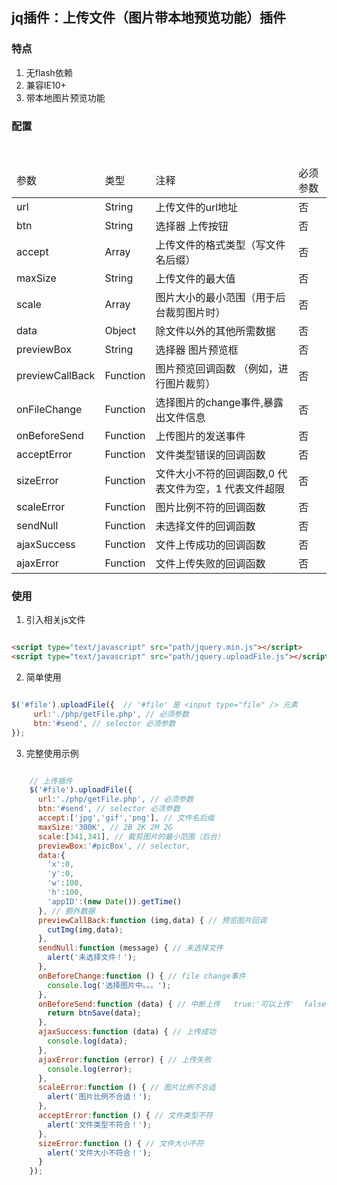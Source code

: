 ## jq插件：上传文件（图片带本地预览功能）插件



### 特点
1. 无flash依赖
1. 兼容IE10+
1. 带本地图片预览功能


### 配置

<table>
	<thead>
		<tr>
			<td>参数</td>
			<td>类型</td>
			<td>注释</td>
			<td>必须参数</td>
		</tr>
	</thead>
    <tbody>
    	<tr>
    		<td>url</td>
    		<td>String</td>
			<td>上传文件的url地址</td>
			<td>否</td>
    	</tr>
    	<tr>
    		<td>btn</td>
    		<td>String</td>
			<td>选择器 上传按钮</td>
			<td>否</td>
    	</tr>
    	<tr>
    		<td>accept</td>
    		<td>Array</td>
			<td>上传文件的格式类型（写文件名后缀）</td>
			<td>否</td>
    	</tr>
    	<tr>
    		<td>maxSize</td>
    		<td>String</td>
			<td>上传文件的最大值</td>
			<td>否</td>
    	</tr>
    	<tr>
    		<td>scale</td>
    		<td>Array</td>
			<td>图片大小的最小范围（用于后台裁剪图片时）</td>
			<td>否</td>
    	</tr>
    	<tr>
    		<td>data</td>
    		<td>Object</td>
			<td>除文件以外的其他所需数据</td>
			<td>否</td>
    	</tr>
    	<tr>
    		<td>previewBox</td>
    		<td>String</td>
			<td>选择器 图片预览框</td>
			<td>否</td>
    	</tr>
    	<tr>
    		<td>previewCallBack</td>
    		<td>Function</td>
			<td>图片预览回调函数 （例如，进行图片裁剪）</td>
			<td>否</td>
    	</tr>
    	<tr>
    		<td>onFileChange</td>
    		<td>Function</td>
			<td>选择图片的change事件,暴露出文件信息</td>
			<td>否</td>
    	</tr>
    	<tr>
    		<td>onBeforeSend</td>
    		<td>Function</td>
			<td>上传图片的发送事件</td>
			<td>否</td>
    	</tr>
    	<tr>
    		<td>acceptError</td>
    		<td>Function</td>
			<td>文件类型错误的回调函数</td>
			<td>否</td>
    	</tr>
    	<tr>
    		<td>sizeError</td>
    		<td>Function</td>
			<td>文件大小不符的回调函数,0 代表文件为空，1 代表文件超限</td>
			<td>否</td>
    	</tr>
    	<tr>
    		<td>scaleError</td>
    		<td>Function</td>
			<td>图片比例不符的回调函数</td>
			<td>否</td>
    	</tr>
    	<tr>
    		<td>sendNull</td>
    		<td>Function</td>
			<td>未选择文件的回调函数</td>
			<td>否</td>
    	</tr>
    	<tr>
    		<td>ajaxSuccess</td>
    		<td>Function</td>
			<td>文件上传成功的回调函数</td>
			<td>否</td>
    	</tr>
    	<tr>
    		<td>ajaxError</td>
    		<td>Function</td>
			<td>文件上传失败的回调函数</td>
			<td>否</td>
    	</tr>
    </tbody>
</table>


### 使用

1. 引入相关js文件

```html

<script type="text/javascript" src="path/jquery.min.js"></script>
<script type="text/javascript" src="path/jquery.uploadFile.js"></script>

```

2. 简单使用

```js

$('#file').uploadFile({  // '#file' 是 <input type="file" /> 元素                                                                   
     url:'./php/getFile.php', // 必须参数
     btn:'#send', // selector 必须参数
});

```


3. 完整使用示例

```js

    // 上传插件
    $('#file').uploadFile({
      url:'./php/getFile.php', // 必须参数
      btn:'#send', // selector 必须参数
      accept:['jpg','gif','png'], // 文件名后缀
      maxSize:'300K', // 2B 2K 2M 2G
      scale:[341,341], // 裁剪图片的最小范围（后台）
      previewBox:'#picBox', // selector,
      data:{
        'x':0,
        'y':0,
        'w':100,
        'h':100,
        'appID':(new Date()).getTime()
      }, // 额外数据
      previewCallBack:function (img,data) { // 预览图片回调
        cutImg(img,data);
      },
      sendNull:function (message) { // 未选择文件
        alert('未选择文件！');
      },
      onBeforeChange:function () { // file change事件
        console.log('选择图片中。。。');
      },
      onBeforeSend:function (data) { // 中断上传   true:'可以上传'  false:'禁止上传' 
        return btnSave(data);
      },
      ajaxSuccess:function (data) { // 上传成功
        console.log(data);
      },
      ajaxError:function (error) { // 上传失败
        console.log(error);
      },
      scaleError:function () { // 图片比例不合适
        alert('图片比例不合适！');
      },
      acceptError:function () { // 文件类型不符
        alert('文件类型不符合！');
      },
      sizeError:function () { // 文件大小不符
        alert('文件大小不符合！');
      }
    });

```


